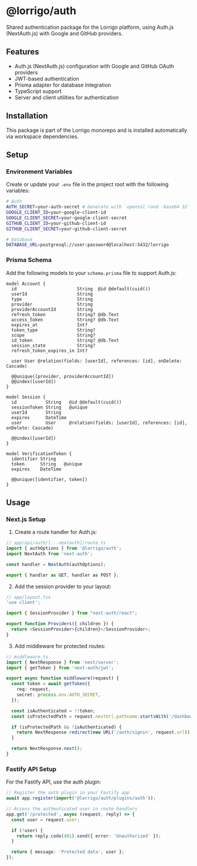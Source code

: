 # @lorrigo/auth

Shared authentication package for the Lorrigo platform, using Auth.js (NextAuth.js) with Google and GitHub providers.

## Features

- Auth.js (NextAuth.js) configuration with Google and GitHub OAuth providers
- JWT-based authentication
- Prisma adapter for database integration
- TypeScript support
- Server and client utilities for authentication

## Installation

This package is part of the Lorrigo monorepo and is installed automatically via workspace dependencies.

## Setup

### Environment Variables

Create or update your `.env` file in the project root with the following variables:

```bash
# Auth
AUTH_SECRET=your-auth-secret # Generate with `openssl rand -base64 32`
GOOGLE_CLIENT_ID=your-google-client-id
GOOGLE_CLIENT_SECRET=your-google-client-secret
GITHUB_CLIENT_ID=your-github-client-id
GITHUB_CLIENT_SECRET=your-github-client-secret

# Database
DATABASE_URL=postgresql://user:password@localhost:5432/lorrigo
```

### Prisma Schema

Add the following models to your `schema.prisma` file to support Auth.js:

```prisma
model Account {
  id                       String  @id @default(cuid())
  userId                   String
  type                     String
  provider                 String
  providerAccountId        String
  refresh_token            String? @db.Text
  access_token             String? @db.Text
  expires_at               Int?
  token_type               String?
  scope                    String?
  id_token                 String? @db.Text
  session_state            String?
  refresh_token_expires_in Int?

  user User @relation(fields: [userId], references: [id], onDelete: Cascade)

  @@unique([provider, providerAccountId])
  @@index([userId])
}

model Session {
  id           String   @id @default(cuid())
  sessionToken String   @unique
  userId       String
  expires      DateTime
  user         User     @relation(fields: [userId], references: [id], onDelete: Cascade)

  @@index([userId])
}

model VerificationToken {
  identifier String
  token      String   @unique
  expires    DateTime

  @@unique([identifier, token])
}
```

## Usage

### Next.js Setup

1. Create a route handler for Auth.js:

```typescript
// app/api/auth/[...nextauth]/route.ts
import { authOptions } from '@lorrigo/auth';
import NextAuth from 'next-auth';

const handler = NextAuth(authOptions);

export { handler as GET, handler as POST };
```

2. Add the session provider to your layout:

```typescript
// app/layout.tsx
'use client';

import { SessionProvider } from "next-auth/react";

export function Providers({ children }) {
  return <SessionProvider>{children}</SessionProvider>;
}
```

3. Add middleware for protected routes:

```typescript
// middleware.ts
import { NextResponse } from 'next/server';
import { getToken } from 'next-auth/jwt';

export async function middleware(request) {
  const token = await getToken({
    req: request,
    secret: process.env.AUTH_SECRET,
  });

  const isAuthenticated = !!token;
  const isProtectedPath = request.nextUrl.pathname.startsWith('/dashboard');

  if (isProtectedPath && !isAuthenticated) {
    return NextResponse.redirect(new URL('/auth/signin', request.url));
  }

  return NextResponse.next();
}
```

### Fastify API Setup

For the Fastify API, use the auth plugin:

```typescript
// Register the auth plugin in your Fastify app
await app.register(import('@lorrigo/auth/plugins/auth'));

// Access the authenticated user in route handlers
app.get('/protected', async (request, reply) => {
  const user = request.user;

  if (!user) {
    return reply.code(401).send({ error: 'Unauthorized' });
  }

  return { message: 'Protected data', user };
});
```
